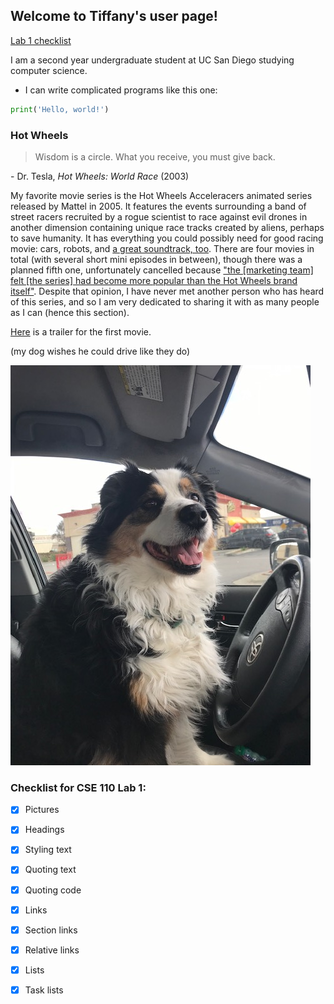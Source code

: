 ## Welcome to Tiffany's user page!

[Lab 1 checklist](https://github.com/tofjinew/tofjinew.github.io#checklist-for-cse-110-lab-1)

I am a second year undergraduate student at UC San Diego studying computer science.

- I can write complicated programs like this one:

```python
print('Hello, world!')
```

### Hot Wheels

> Wisdom is a circle. What you receive, you must give back.

\- Dr. Tesla, _Hot Wheels: World Race_ (2003)

My favorite movie series is the Hot Wheels Acceleracers animated series released by Mattel in 2005. It features the events surrounding a band of street racers recruited by a rogue scientist to race against evil drones in another dimension containing unique race tracks created by aliens, perhaps to save humanity. It has everything you could possibly need for good racing movie: cars, robots, and [a great soundtrack, too](https://www.youtube.com/watch?v=g5u7y1rBJGY). There are four movies in total (with several short mini episodes in between), though there was a planned fifth one, unfortunately cancelled because ["the \[marketing team\] felt \[the series\] had become more popular than the Hot Wheels brand itself"](https://www.reddit.com/r/Acceleracers/comments/9ny314/why_acceleracers_was_cancelled/). Despite that opinion, I have never met another person who has heard of this series, and so I am very dedicated to sharing it with as many people as I can (hence this section).

[Here](https://www.youtube.com/watch?v=VGqyxhxkVuo) is a trailer for the first movie.

(my dog wishes he could drive like they do)

![](dog.jpg)


### Checklist for CSE 110 Lab 1:

- [x] Pictures
- [x] Headings
- [x] Styling text
- [x] Quoting text
- [x] Quoting code
- [x] Links
- [x] Section links
- [x] Relative links
- [x] Lists
- [x] Task lists


